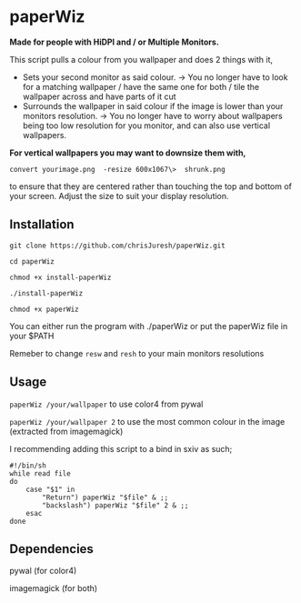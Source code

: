 # paperWiz
**Made for people with  HiDPI and / or Multiple Monitors.**

This script pulls a colour from you wallpaper and does 2 things with it,

 - Sets your second monitor as said colour.  -> You no longer have to look for a matching wallpaper / have the same one for both / tile the wallpaper across and have parts of it cut
 - Surrounds the wallpaper in said colour if the image is lower than your monitors resolution. -> You no longer have to worry about wallpapers being too low resolution for you monitor, and can also use vertical wallpapers.
 
**For vertical wallpapers you may want to downsize them with,**
 
`convert yourimage.png  -resize 600x1067\>  shrunk.png`

to ensure that they are centered rather than touching the top and bottom of your screen. Adjust the size to suit your display resolution.

## Installation

`git clone https://github.com/chrisJuresh/paperWiz.git`

`cd paperWiz`

`chmod +x install-paperWiz`

`./install-paperWiz`

`chmod +x paperWiz`

You can either run the program with ./paperWiz or put the paperWiz file in your $PATH

Remeber to change `resw` and `resh` to your main monitors resolutions 

## Usage

`paperWiz /your/wallpaper` to use color4 from pywal

`paperWiz /your/wallpaper 2` to use the most common colour in the image (extracted from imagemagick)

I recommending adding this script to a bind in sxiv as such;

```
#!/bin/sh
while read file
do
	case "$1" in
		"Return") paperWiz "$file" & ;;
		"backslash") paperWiz "$file" 2 & ;;
	esac
done
```


## Dependencies

pywal (for color4)

imagemagick (for both)
